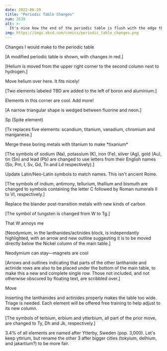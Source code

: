 ```yaml
---
date: 2022-06-29
title: "Periodic Table Changes"
num: 2639
alt: >-
  It's nice how the end of the periodic table is flush with the edge these days, so I think we should agree no one should find any new elements after #118 unless they discover a whole row at once.
img: https://imgs.xkcd.com/comics/periodic_table_changes.png
---
```

Changes I would make to the periodic table

[A modified periodic table is shown, with changes in red.]

[Helium is moved from the upper right corner to the second column next to hydrogen.]

Move helium over here. It fits nicely!

[Two elements labeled TBD are added to the left of boron and aluminium.]

Elements in this corner are cool. Add more!

[A narrow triangular shape is wedged between fluorine and neon.]

Sp (Spite element)

[Tx replaces five elements: scandium, titanium, vanadium, chromium and manganese.]

Merge these boring metals with titanium to make \*tixanium\*

[The symbols of sodium (Na), potassium (K), iron (Fe), silver (Ag), gold (Au), tin (Sn) and lead (Pb) are changed to use letters from their English names (So, Pm, I, Sv, Gd, Tn and Ld respectively).]

Update Latin/Neo-Latin symbols to match names. This isn't ancient Rome.

[The symbols of indium, antimony, tellurium, thallium and bismuth are changed to symbols containing the letter C followed by Roman numerals II to VI, respectively.]

Replace the blander post-transition metals with new kinds of carbon

[The symbol of tungsten is changed from W to Tg.]

That W annoys me

[Neodymium, in the lanthanides/actinides block, is independantly highlighted, with an arrow and new outline suggesting it is to be moved directly below the Nickel column of the main table.]

Neodymium can stay—magnets are cool

[Arrows and outlines indicating that parts of the other lanthanide and actinide rows are also to be placed under the bottom of the main table, to make this a new and complete single row. Those not included, and not otherwise obscured by floating text, are scribbled over.]

Move

Inserting the lanthanides and actinides properly makes the table too wide. Triage is needed. Each element will be offered free training to help adjust to its new column.

[The symbols of terbium, erbium and ytterbium, all part of the prior move, are changed to Ty, Dh and Jk, respectively.]

3.4% of all elements are named after Ytterby, Sweden (pop. 3,000). Let's keep yttrium, but rename the other 3 after bigger cities (tokyium, delhium, and jakartium?) to be more fair.